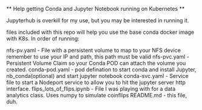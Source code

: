 ** Help getting Conda and Jupyter Notebook running on Kubernetes **

Jupyterhub is overkill for my use, but you may be interested in running it.

files included with this repo will help you use the base conda docker image with K8s.
In order of running:

nfs-pv.yaml - File with a persistent volume to map to your NFS device remember to use your IP and path, this path must be valid
nfs-pvc.yaml - Persistent Volume Claim so your Conda POD can attach the volume you created.
conda-pod.yaml - pod defination to start conda and install Jupyter, nb_conda(optional) and start jupyter notebook
conda-svc.yaml - Service file to start a Nodeport service to allow you to hit the jupyter server http interface.
flips_lots_of_flips.ipynb - File I was playing with for a data analytics class. Uses numpy to simulate coinflips 
README.md - this file, duh.


